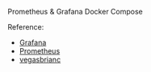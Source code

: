 Prometheus & Grafana Docker Compose

Reference:

- [Grafana](https://grafana.com/docs/grafana/latest/installation/docker/)
- [Prometheus](https://prometheus.io/docs/prometheus/latest/installation/)
- [vegasbrianc](https://github.com/vegasbrianc/prometheus/blob/master/docker-compose.yml)
